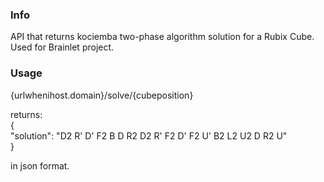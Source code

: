 ### Info
API that returns kociemba two-phase algorithm solution for a Rubix Cube. Used for Brainlet project.

### Usage

{urlwhenihost.domain}/solve/{cubeposition}

returns:  
{  
  "solution": "D2 R' D' F2 B D R2 D2 R' F2 D' F2 U' B2 L2 U2 D R2 U"  
}  

in json format.
